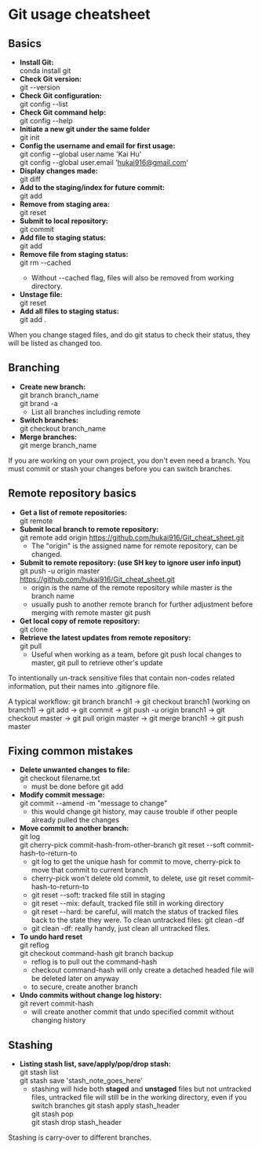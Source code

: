 # Git usage cheatsheet
## Basics
* **Install Git:<br>**
conda install git
* **Check Git version:<br>**
git --version
* **Check Git configuration:<br>**
git config --list
* **Check Git command help:<br>**
git config --help
* **Initiate a new git under the same folder<br>**
git init
* **Config the username and email for first usage:<br>**
git config --global user.name 'Kai Hu' <br>
git config --global user.email 'hukai916@gmail.com'
* **Display changes made:<br>**
git diff
* **Add to the staging/index for future commit:<br>**
git add
* **Remove from staging area:<br>**
git reset
* **Submit to local repository:<br>**
git commit
* **Add file to staging status:<br>**
git add
* **Remove file from staging status:<br>**
git rm --cached <file>
  * Without --cached flag, files will also be removed from working directory.
* **Unstage file:<br>**
git reset <filename>
* **Add all files to staging status:<br>**
git add .<br>

When you change staged files, and do git status to check their status, they will be listed as changed too.

## Branching
* **Create new branch:<br>**
git branch branch_name <br>
git brand -a
  * List all branches including remote
* **Switch branches:<br>**
git checkout branch_name
* **Merge branches:<br>**
git merge branch_name

If you are working on your own project, you don't even need a branch. You must commit or stash your changes before you can switch branches.

## Remote repository basics
* **Get a list of remote repositories:<br>**
git remote
* **Submit local branch to remote repository:<br>**
git remote add origin https://github.com/hukai916/Git_cheat_sheet.git
  * The "origin" is the assigned name for remote repository, can be changed.
* **Submit to remote repository: (use SH key to ignore user info input)<br>**
git push -u origin master https://github.com/hukai916/Git_cheat_sheet.git <br>
  * origin is the name of the remote repository while master is the branch name
  * usually push to another remote branch for further adjustment before merging with remote master
git push
* **Get local copy of remote repository:<br>**
git clone <url> <where to clone>
* **Retrieve the latest updates from remote repository:<br>**
git pull
  * Useful when working as a team, before git push local changes to master, git pull to retrieve other's update

To intentionally un-track sensitive files that contain non-codes related information, put their names into .gitignore file.

A typical workflow: git branch branch1 -> git checkout branch1 (working on branch1) -> git add -> git commit -> git push -u origin branch1 -> git checkout master -> git pull origin master -> git merge branch1 -> git push master

## Fixing common mistakes
* **Delete unwanted changes to file:<br>**
git checkout filename.txt
  * must be done before git add
* **Modify commit message:<br>**
git commit --amend -m "message to change"
  * this would change git history, may cause trouble if other people already pulled the changes
* **Move commit to another branch:<br>**
git log<br>
git cherry-pick commit-hash-from-other-branch
git reset --soft commit-hash-to-return-to
  * git log to get the unique hash for commit to move, cherry-pick to move that commit to current branch
  * cherry-pick won't delete old commit, to delete, use git reset commit-hash-to-return-to
  * git reset --soft: tracked file still in staging
  * git reset --mix: default, tracked file still in working directory
  * git reset --hard: be careful, will match the status of tracked files back to the state they were. To clean untracked files: git clean -df
  * git clean -df: really handy, just clean all untracked files.
* **To undo hard reset<br>**
git reflog <br>
git checkout command-hash
git branch backup
  * reflog is to pull out the command-hash
  * checkout command-hash will only create a detached headed file will be deleted later on anyway
  * to secure, create another branch
* **Undo commits without change log history:<br>**
git revert commit-hash
  * will create another commit that undo specified commit without changing history
## Stashing
* **Listing stash list, save/apply/pop/drop stash:<br>**
git stash list<br>
git stash save 'stash_note_goes_here'<br>
  * stashing will hide both **staged** and **unstaged** files but not untracked files, untracked file will still be in the working directory, even if you switch branches
git stash apply stash_header<br>
git stash pop<br>
git stash drop stash_header<br>

Stashing is carry-over to different branches.
